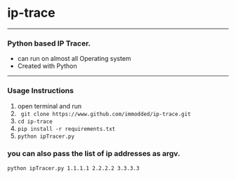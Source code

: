 # ip-trace
 ---
 ### Python based IP Tracer.
 - can run on almost all Operating system
 - Created with Python
 
 ---
 
 ### Usage Instructions
 1. open terminal and run 
 2. ``` git clone https://www.github.com/immodded/ip-trace.git```
 3. ``` cd ip-trace ```
 4. ``` pip install -r requirements.txt ```
 5. ``` python ipTracer.py ```
 
 
 ### you can also pass the list of ip addresses as argv. 
 ``` python ipTracer.py 1.1.1.1 2.2.2.2 3.3.3.3 ``` 
